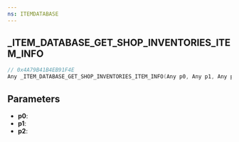 ```yaml
---
ns: ITEMDATABASE
---
```

## _ITEM_DATABASE_GET_SHOP_INVENTORIES_ITEM_INFO

```c
// 0x4A79B41B4EB91F4E
Any _ITEM_DATABASE_GET_SHOP_INVENTORIES_ITEM_INFO(Any p0, Any p1, Any p2);
```

## Parameters
* **p0**:
* **p1**:
* **p2**:
